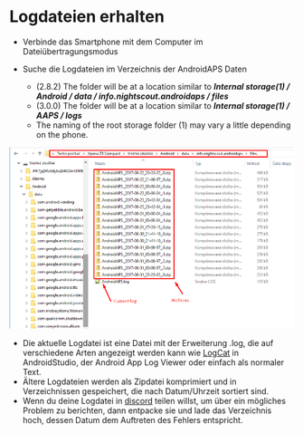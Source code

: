 # Logdateien erhalten

* Verbinde das Smartphone mit dem Computer im Dateiübertragungsmodus
* Suche die Logdateien im Verzeichnis der AndroidAPS Daten
    
    * (2.8.2) The folder will be at a location similar to ***Internal storage(1) / Android / data / info.nightscout.androidaps / files***
    * (3.0.0) The folder will be at a location similar to ***Internal storage(1) / AAPS / logs***
    * The naming of the root storage folder (1) may vary a little depending on the phone.

![Logdateien](../images/aapslog.png)

* Die aktuelle Logdatei ist eine Datei mit der Erweiterung .log, die auf verschiedene Arten angezeigt werden kann wie [LogCat](https://developer.android.com/studio/debug/am-logcat.html) in AndroidStudio, der Android App Log Viewer oder einfach als normaler Text. 
* Ältere Logdateien werden als Zipdatei komprimiert und in Verzeichnissen gespeichert, die nach Datum/Uhrzeit sortiert sind. 
* Wenn du deine Logdatei in [discord](https://discord.gg/4fQUWHZ4Mw) teilen willst, um über ein mögliches Problem zu berichten, dann entpacke sie und lade das Verzeichnis hoch, dessen Datum dem Auftreten des Fehlers entspricht.